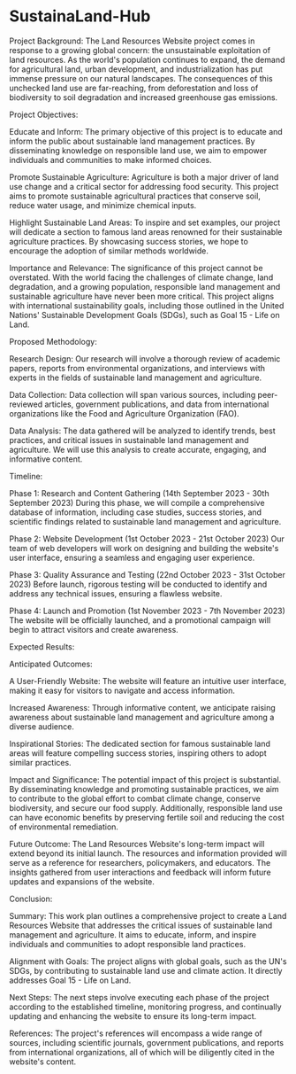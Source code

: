 # SustainaLand-Hub
Project Background: The Land Resources Website project comes in response to a growing global concern: the unsustainable exploitation of land resources. As the world's population continues to expand, the demand for agricultural land, urban development, and industrialization has put immense pressure on our natural landscapes. The consequences of this unchecked land use are far-reaching, from deforestation and loss of biodiversity to soil degradation and increased greenhouse gas emissions.

Project Objectives:

Educate and Inform: The primary objective of this project is to educate and inform the public about sustainable land management practices. By disseminating knowledge on responsible land use, we aim to empower individuals and communities to make informed choices.

Promote Sustainable Agriculture: Agriculture is both a major driver of land use change and a critical sector for addressing food security. This project aims to promote sustainable agricultural practices that conserve soil, reduce water usage, and minimize chemical inputs.

Highlight Sustainable Land Areas: To inspire and set examples, our project will dedicate a section to famous land areas renowned for their sustainable agriculture practices. By showcasing success stories, we hope to encourage the adoption of similar methods worldwide.

Importance and Relevance: The significance of this project cannot be overstated. With the world facing the challenges of climate change, land degradation, and a growing population, responsible land management and sustainable agriculture have never been more critical. This project aligns with international sustainability goals, including those outlined in the United Nations' Sustainable Development Goals (SDGs), such as Goal 15 - Life on Land.

Proposed Methodology:

Research Design: Our research will involve a thorough review of academic papers, reports from environmental organizations, and interviews with experts in the fields of sustainable land management and agriculture.

Data Collection: Data collection will span various sources, including peer-reviewed articles, government publications, and data from international organizations like the Food and Agriculture Organization (FAO).

Data Analysis: The data gathered will be analyzed to identify trends, best practices, and critical issues in sustainable land management and agriculture. We will use this analysis to create accurate, engaging, and informative content.

Timeline:

Phase 1: Research and Content Gathering (14th September 2023 - 30th September 2023)
During this phase, we will compile a comprehensive database of information, including case studies, success stories, and scientific findings related to sustainable land management and agriculture.

Phase 2: Website Development (1st October 2023 - 21st October 2023)
Our team of web developers will work on designing and building the website's user interface, ensuring a seamless and engaging user experience.

Phase 3: Quality Assurance and Testing (22nd October 2023 - 31st October 2023)
Before launch, rigorous testing will be conducted to identify and address any technical issues, ensuring a flawless website.

Phase 4: Launch and Promotion (1st November 2023 - 7th November 2023)
The website will be officially launched, and a promotional campaign will begin to attract visitors and create awareness.

Expected Results:

Anticipated Outcomes:

A User-Friendly Website: The website will feature an intuitive user interface, making it easy for visitors to navigate and access information.

Increased Awareness: Through informative content, we anticipate raising awareness about sustainable land management and agriculture among a diverse audience.

Inspirational Stories: The dedicated section for famous sustainable land areas will feature compelling success stories, inspiring others to adopt similar practices.

Impact and Significance: The potential impact of this project is substantial. By disseminating knowledge and promoting sustainable practices, we aim to contribute to the global effort to combat climate change, conserve biodiversity, and secure our food supply. Additionally, responsible land use can have economic benefits by preserving fertile soil and reducing the cost of environmental remediation.

Future Outcome: The Land Resources Website's long-term impact will extend beyond its initial launch. The resources and information provided will serve as a reference for researchers, policymakers, and educators. The insights gathered from user interactions and feedback will inform future updates and expansions of the website.

Conclusion:

Summary: This work plan outlines a comprehensive project to create a Land Resources Website that addresses the critical issues of sustainable land management and agriculture. It aims to educate, inform, and inspire individuals and communities to adopt responsible land practices.

Alignment with Goals: The project aligns with global goals, such as the UN's SDGs, by contributing to sustainable land use and climate action. It directly addresses Goal 15 - Life on Land.

Next Steps: The next steps involve executing each phase of the project according to the established timeline, monitoring progress, and continually updating and enhancing the website to ensure its long-term impact.

References: The project's references will encompass a wide range of sources, including scientific journals, government publications, and reports from international organizations, all of which will be diligently cited in the website's content.
